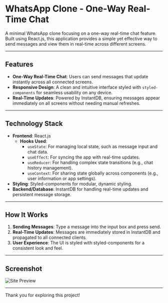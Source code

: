 # WhatsApp Clone - One-Way Real-Time Chat

A minimal WhatsApp clone focusing on a one-way real-time chat feature. Built using React.js, this application provides a simple yet effective way to send messages and view them in real-time across different screens.

---

## Features

- **One-Way Real-Time Chat**: Users can send messages that update instantly across all connected screens.
- **Responsive Design**: A clean and intuitive interface styled with `styled-components` for seamless usability on any device.
- **Real-Time Updates**: Powered by InstantDB, ensuring messages appear immediately on all screens without needing manual refreshes.

---

## Technology Stack

- **Frontend**: React.js
  - **Hooks Used**:
    - `useState`: For managing local state, such as message input and chat data.
    - `useEffect`: For syncing the app with real-time updates.
    - `useReducer`: For handling complex state transitions (e.g., chat history management).
    - `useContext`: For sharing state globally across components (e.g., user information or app settings).
- **Styling**: Styled-components for modular, dynamic styling.
- **Backend/Database**: InstantDB for handling real-time updates and persistent message storage.

---

## How It Works

1. **Sending Messages**: Type a message into the input box and press send.
2. **Real-Time Updates**: Messages are immediately stored in InstantDB and propagated to all connected clients.
3. **User Experience**: The UI is styled with styled-components for a consistent look and feel.

---

## Screenshot

![Site Preview]([https://i.ibb.co/kMxJpt2/Screenshot-2024-12-25-180607.png](https://i.ibb.co/kMxJpt2/Screenshot-2024-12-25-180607.png))

---

Thank you for exploring this project!
